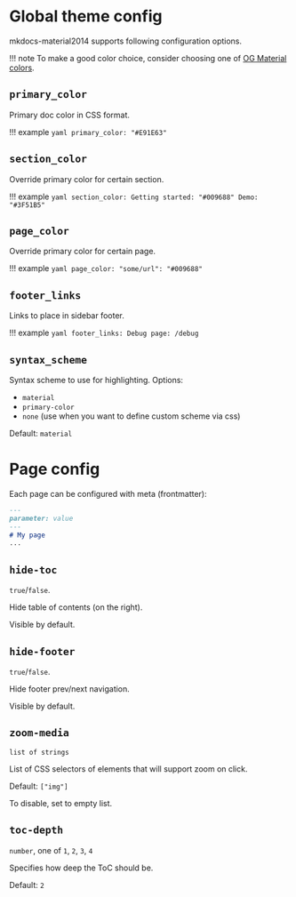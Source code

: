 # Global theme config

mkdocs-material2014 supports following configuration options.

!!! note
    To make a good color choice, consider choosing one of 
    [OG Material colors](https://m1.material.io/style/color.html#color-color-palette).

## `primary_color`

Primary doc color in CSS format.

!!! example
    ```yaml
    primary_color: "#E91E63"
    ```

## `section_color`

Override primary color for certain section.

!!! example
    ```yaml
    section_color:
        Getting started: "#009688"
        Demo: "#3F51B5"
    ```

## `page_color`

Override primary color for certain page.

!!! example
    ```yaml
    page_color:
        "some/url": "#009688"
    ```

## `footer_links`

Links to place in sidebar footer.

!!! example
    ```yaml
    footer_links:
        Debug page: /debug
    ```


## `syntax_scheme`

Syntax scheme to use for highlighting. Options:

- `material`
- `primary-color`
- `none` (use when you want to define custom scheme via css)

Default: `material`


# Page config

Each page can be configured with meta (frontmatter):

```md
---
parameter: value
---
# My page
...
```

## `hide-toc`

`true`/`false`.

Hide table of contents (on the right).

Visible by default.

## `hide-footer`

`true`/`false`.

Hide footer prev/next navigation.

Visible by default.

## `zoom-media`

`list of strings`

List of CSS selectors of elements that will support zoom on click.

Default: `["img"]`

To disable, set to empty list.

## `toc-depth`

`number`, one of `1`, `2`, `3`, `4`

Specifies how deep the ToC should be.

Default: `2`
